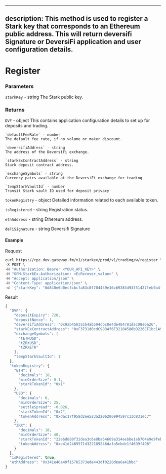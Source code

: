 
---
description: This method is used to register a Stark key that corresponds to an Ethereum public address. This will return deversifi Signature or DeversiFi application and user configuration details.
---
# **Register**

### **Parameters**

`starkKey` - string
The Stark public key.

### **Returns**
`DVF` - object
This contains application configuration details to set up for deposits and trading.

    `defaultFeeRate` - number
    The default fee rate, if no volume or maker discount.

    `deversifiAddress` - string
    The address of the DeversiFi exchange.

    `starkExContractAddress` - string
    Stark deposit contract address.

    `exchangeSymbols` - string
    Currency pairs available at the DeversiFi exchange for trading

    `tempStarkVaultId` - number
    Transit Stark vault ID used for deposit privacy

`tokenRegistry` - object
Detailed information related to each available token.

`isRegistered` - string
Registration status.

`ethAddress` - string
Ethereum address.

`deFiSignature` - string
Deversifi Signature

#### **Example**

Request

```bash
curl https://rpc.dev.gateway.fm/v1/starkex/prod/v1/trading/w/register \
-X POST \
-H "Authorization: Bearer <YOUR_API_KEY>" \
-H "GFM-StarkEx-Authorization: <EcRecover_value>" \
-H "Accept: application/json" \
-H "Content-Type: application/json" \  
-d '{"starkKey": "6d840e6d0ecfcbcfa83c0f704439e16c69383d93f51427feb9a4f2d21fbe075"}'
```


Result

```javascript
{
  "DVF": {
    "depositExpiry": 720,
    "depositNonce": 1,
    "deversifiAddress": "0x9ab450355b4ab504cbc0e4de484781dac08e6a26",
    "starkExContractAddress": "0xF3731d0cdC9834f6F32104580bD226EF1bc1A9F9",
    "exchangeSymbols": [
      "tETHUSD",
      "tZRXUSD",
      "tZRXETH"
    ],
    "tempStarkVaultId": 1
  },
  "tokenRegistry": {
    "ETH": {
      "decimals": 18,
      "minOrderSize": 0.1,
      "starkTokenId": "0x1"
    },
    "USD": {
      "decimals": 6,
      "minOrderSize": 25,
      "settleSpread": -0.026,
      "starkTokenId": "0x2",
      "tokenAddress": "0xdac17f958d2ee523a2206206994597c13d831ec7"
    },
    "ZRX": {
      "decimals": 18,
      "minOrderSize": 40,
      "starkTokenId": "22e6d888f32dea3c6e8ba64609a314eebbe1eb704e9e9febe368b0bacb21efe",
      "tokenAddress": "0xe41d2489571d322189246dafa5ebde1f4699f498"
    }
  },
  "isRegistered": true,
  "ethAddress": "0x341e46a49f15785373ede443df0220dea6a41bbc"
}
```